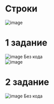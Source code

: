 # Строки
![image](https://user-images.githubusercontent.com/97594334/168150948-5fbe4aed-93ef-442c-80f6-8fc22fdf006a.png)
# 1 задание
![image](https://user-images.githubusercontent.com/97594334/168150978-d6d5998b-3ee4-4f2b-9ac2-eebfd407955d.png)
Без кода <br>
![image](https://user-images.githubusercontent.com/97594334/168151019-641748d4-0e9b-4635-b7fa-ce43ca0da318.png)
# 2 задание
![image](https://user-images.githubusercontent.com/97594334/168151060-5ef89325-10a9-47d7-a1d6-2f88d390b459.png)
Без кода <br>
